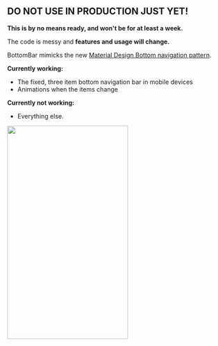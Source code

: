 ## DO NOT USE IN PRODUCTION JUST YET! 
**This is by no means ready, and won't be for at least a week.**

The code is messy and **features and usage will change.**

BottomBar mimicks the new [Material Design Bottom navigation pattern](https://www.google.com/design/spec/components/bottom-navigation.html). 

**Currently working:**
* The fixed, three item bottom navigation bar in mobile devices
* Animations when the items change

**Currently not working:**
* Everything else.

<img src="https://raw.githubusercontent.com/roughike/BottomBar/master/bottom_bar_screenshot.png" width="278" height="492" />
